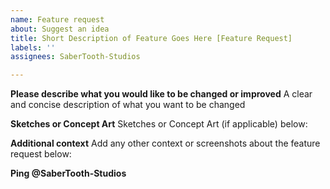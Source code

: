 ```yaml
---
name: Feature request
about: Suggest an idea
title: Short Description of Feature Goes Here [Feature Request]
labels: ''
assignees: SaberTooth-Studios

---
```


**Please describe what you would like to be changed or improved**
A clear and concise description of what you want to be changed

**Sketches or Concept Art**
Sketches or Concept Art (if applicable) below:

**Additional context**
Add any other context or screenshots about the feature request below:

**Ping @SaberTooth-Studios**
